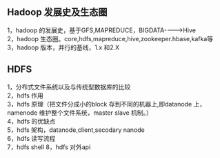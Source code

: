 ## Hadoop 发展史及生态圈
1，hadoop 的发展史，基于GFS,MAPREDUCE，BIGDATA---->Hive  
2，hadoop 生态圈。core,hdfs,mapreduce,hive,zookeeper.hbase,kafka等  
3，hadoop 版本，并行的基线，1.x 和2.X  
## HDFS 
1，分布式文件系统以及与传统型数据库的比较  
2，hdfs 作用  
3，hdfs 原理（把文件分成小的block 存到不同的机器上,即datanode 上，namenode 维护整个文件系统，master slave 机制。）  
4，hdfs 的优缺点  
5，hdfs 架构，datanode,client,secodary nanode   
6，hdfs 读写流程  
7，hdfs shell
8，hdfs 对外api



